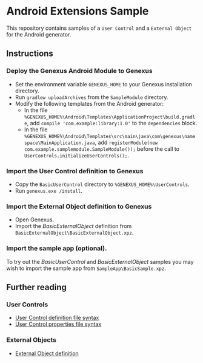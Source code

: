 # Android Extensions Sample
This repository contains samples of a `User Control` and a `External Object` for the Android generator.

## Instructions

### Deploy the Genexus Android Module to Genexus
- Set the environment variable `GENEXUS_HOME` to your Genexus installation directory.
- Run `gradlew uploadArchives` from the `SampleModule` directory.
- Modify the following templates from the Android generator:
    - In the file `%GENEXUS_HOME%\Android\Templates\ApplicationProject\build.gradle`, add `compile 'com.example:library:1.0'` to the `dependencies` block.
    - In the file `%GENEXUS_HOME%\Android\Templates\src\main\java\com\genexus\namespace\MainApplication.java`, add `registerModule(new com.example.samplemodule.SampleModule());` before the call to `UserControls.initializeUserControls();`.

### Import the User Control definition to Genexus
- Copy the `BasicUserControl` directory to `%GENEXUS_HOME%\UserControls`.
- Run `genexus.exe /install`.

### Import the External Object definition to Genexus
- Open Genexus.
- Import the _BasicExternalObject_ definition from `BasicExternalObject\BasicExternalObject.xpz`.

### Import the sample app (optional).
To try out the _BasicUserControl_ and _BasicExternalObject_ samples you may wish to import the sample app from `SampleApp\BasicSample.xpz`.

## Further reading

### User Controls
- [User Control definition file syntax](http://wiki.genexus.com/commwiki/servlet/wiki?13309)
- [User Control properties file syntax](http://wiki.genexus.com/commwiki/servlet/wiki?27179)

### External Objects
- [External Object definition](http://wiki.genexus.com/commwiki/servlet/wiki?6148)

